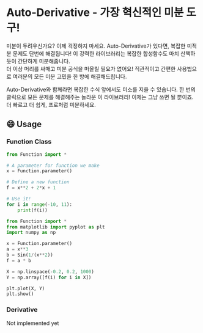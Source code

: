 # Auto-Derivative - 가장 혁신적인 미분 도구!

미분이 두려우신가요? 이제 걱정하지 마세요. 
Auto-Derivative가 있다면, 복잡한 미적분 문제도 단번에 해결됩니다!
이 강력한 라이브러리는 복잡한 합성함수도 마치 산책하듯이 간단하게 미분해줍니다.<br> 더 이상 머리를 싸매고 미분 공식을 떠올릴 필요가 없어요! 
직관적이고 간편한 사용법으로 여러분의 모든 미분 고민을 한 방에 해결해드립니다.

Auto-Derivative와 함께라면 복잡한 수식 앞에서도 미소를 지을 수 있습니다. 한 번의 클릭으로 모든 문제를 해결해주는 놀라운 이 라이브러리! 
이제는 그냥 쓰면 될 뿐이죠. 더 빠르고 더 쉽게, 프로처럼 미분하세요. 

## 😄 Usage
### Function Class
```python
from Function import *

# A parameter for function we make
x = Function.parameter()

# Define a new function
f = x**2 + 2*x + 1

# Use it!
for i in range(-10, 11):
    print(f(i))
```
```python
from Function import *
from matplotlib import pyplot as plt
import numpy as np

x = Function.parameter()
a = x**3
b = Sin(1/(x**2))
f = a * b

X = np.linspace(-0.2, 0.2, 1000)
Y = np.array([f(i) for i in X])

plt.plot(X, Y)
plt.show()
```

### Derivative
Not implemented yet

